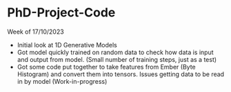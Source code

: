 # PhD-Project-Code

Week of 17/10/2023

- Initial look at 1D Generative Models
- Got model quickly trained on random data to check how data is input and output from model. (Small number of training steps, just as a test)
- Got some code put together to take features from Ember (Byte Histogram) and convert them into tensors. Issues getting data to be read in by model (Work-in-progress)
